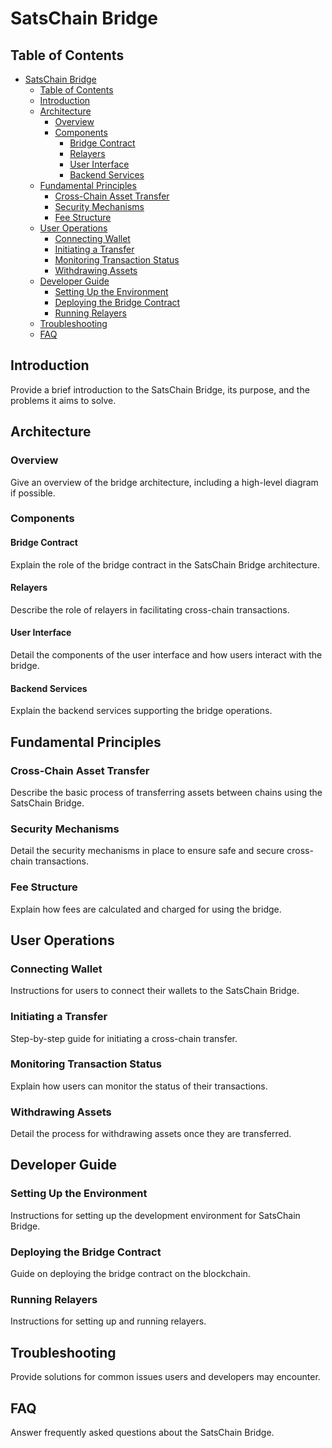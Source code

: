 # SatsChain Bridge

## Table of Contents

- [SatsChain Bridge](#satschain-bridge)
  - [Table of Contents](#table-of-contents)
  - [Introduction](#introduction)
  - [Architecture](#architecture)
    - [Overview](#overview)
    - [Components](#components)
      - [Bridge Contract](#bridge-contract)
      - [Relayers](#relayers)
      - [User Interface](#user-interface)
      - [Backend Services](#backend-services)
  - [Fundamental Principles](#fundamental-principles)
    - [Cross-Chain Asset Transfer](#cross-chain-asset-transfer)
    - [Security Mechanisms](#security-mechanisms)
    - [Fee Structure](#fee-structure)
  - [User Operations](#user-operations)
    - [Connecting Wallet](#connecting-wallet)
    - [Initiating a Transfer](#initiating-a-transfer)
    - [Monitoring Transaction Status](#monitoring-transaction-status)
    - [Withdrawing Assets](#withdrawing-assets)
  - [Developer Guide](#developer-guide)
    - [Setting Up the Environment](#setting-up-the-environment)
    - [Deploying the Bridge Contract](#deploying-the-bridge-contract)
    - [Running Relayers](#running-relayers)
  - [Troubleshooting](#troubleshooting)
  - [FAQ](#faq)

## Introduction

Provide a brief introduction to the SatsChain Bridge, its purpose, and the problems it aims to solve.

## Architecture

### Overview

Give an overview of the bridge architecture, including a high-level diagram if possible.

### Components

#### Bridge Contract

Explain the role of the bridge contract in the SatsChain Bridge architecture.

#### Relayers

Describe the role of relayers in facilitating cross-chain transactions.

#### User Interface

Detail the components of the user interface and how users interact with the bridge.

#### Backend Services

Explain the backend services supporting the bridge operations.

## Fundamental Principles

### Cross-Chain Asset Transfer

Describe the basic process of transferring assets between chains using the SatsChain Bridge.

### Security Mechanisms

Detail the security mechanisms in place to ensure safe and secure cross-chain transactions.

### Fee Structure

Explain how fees are calculated and charged for using the bridge.

## User Operations

### Connecting Wallet

Instructions for users to connect their wallets to the SatsChain Bridge.

### Initiating a Transfer

Step-by-step guide for initiating a cross-chain transfer.

### Monitoring Transaction Status

Explain how users can monitor the status of their transactions.

### Withdrawing Assets

Detail the process for withdrawing assets once they are transferred.

## Developer Guide

### Setting Up the Environment

Instructions for setting up the development environment for SatsChain Bridge.

### Deploying the Bridge Contract

Guide on deploying the bridge contract on the blockchain.

### Running Relayers

Instructions for setting up and running relayers.

## Troubleshooting

Provide solutions for common issues users and developers may encounter.

## FAQ

Answer frequently asked questions about the SatsChain Bridge.

